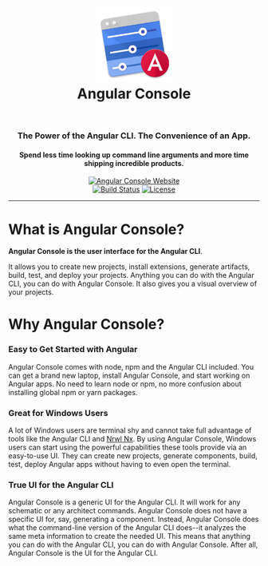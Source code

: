 <h1 align="center">
	<img
		width="150"
		alt="The Lounge"
		src="electron/assets/icons/build/icon.png">
    </br>
    <div>Angular Console</div>
    </br>
</h1>

<h3 align="center">
    The Power of the Angular CLI. The Convenience of an App.
</h3>

<h4 align="center">
    Spend less time looking up command line arguments and more time shipping incredible products.
</h4>

<p align="center">
	<a href="https://angularconsole.org/"><img
		alt="Angular Console Website"
		src="https://img.shields.io/badge/Angular-Console-blue.svg"></a>
	<br>
    <a href="https://travis-ci.com/nrwl/angular-console/"><img
		alt="Build Status"
		src="https://travis-ci.com/nrwl/angular-console.svg?branch=master"></a>
    <a href="https://opensource.org/licenses/MIT"><img
		alt="License"
		src="https://img.shields.io/npm/l/@nrwl/schematics.svg"></a>
</p>

<hr>


# What is Angular Console?


**Angular Console is the user interface for the Angular CLI**.

It allows you to create new projects, install extensions, generate artifacts, build, test, and deploy your projects. Anything you can do with the Angular CLI, you can do with Angular Console. It also gives you a visual overview of your projects.


# Why Angular Console?

### Easy to Get Started with Angular

Angular Console comes with node, npm and the Angular CLI included. You can get a brand new laptop, install Angular Console, and start working on Angular apps. No need to learn node or npm, no more confusion about installing global npm or yarn packages.


### Great for Windows Users

A lot of Windows users are terminal shy and cannot take full advantage of tools like the Angular CLI and [Nrwl Nx](http://nrwl.io/nx). By using Angular Console, Windows users can start using the powerful capabilities these tools provide via an easy-to-use UI. They can create new projects, generate components, build, test, deploy Angular apps without having to even open the terminal.


### True UI for the Angular CLI

Angular Console is a generic UI for the Angular CLI. It will work for any schematic or any architect commands. Angular Console does not have a specific UI for, say, generating a component. Instead, Angular Console does what the command-line version of the Angular CLI does--it analyzes the same meta information to create the needed UI. This means that anything you can do with the Angular CLI, you can do with Angular Console. After all, Angular Console is the UI for the Angular CLI.
